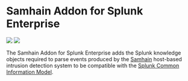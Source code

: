 # Samhain Addon for Splunk Enterprise
![](https://img.shields.io/badge/status-alpha-red.svg) ![](https://img.shields.io/badge/splunk%20cim-4.4.0-brightgreen.svg)

The Samhain Addon for Splunk Enterprise adds the Splunk knowledge objects required to parse events produced by the [Samhain](http://www.la-samhna.de/samhain/) host-based intrusion detection system to be compatible with the [Splunk Common Information Model](http://docs.splunk.com/Documentation/CIM/latest/User/ChangeAnalysis).